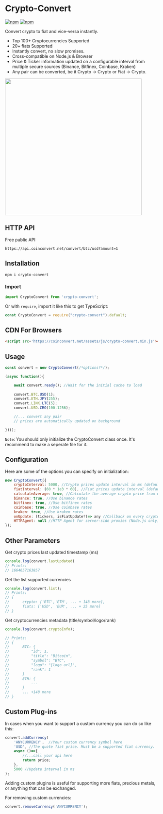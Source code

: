   
# Crypto-Convert

[![npm](https://img.shields.io/npm/v/crypto-convert)](https://www.npmjs.com/package/crypto-convert)
[![npm](https://img.shields.io/npm/dw/crypto-convert)](https://www.npmjs.com/package/crypto-convert)

Convert crypto to fiat and vice-versa instantly.

- Top 100+ Cryptocurrencies Supported
- 20+ fiats Supported
- Instantly convert, no slow promises.
- Cross-compatible on Node.js & Browser
- Price & Ticker information updated on a configurable interval from multiple secure sources (Binance, Bitfinex, Coinbase, Kraken)
- Any pair can be converted, be it Crypto -> Crypto or Fiat -> Crypto.

<a href='https://oh.gold' target='_blank'><img src='https://oh.gold/assets/img/general.jpg' width="450px"></a>

## HTTP API
Free public API

`https://api.coinconvert.net/convert/btc/usd?amount=1`


## Installation
`npm i crypto-convert`


### Import
```javascript
import CryptoConvert from 'crypto-convert';
```

Or with `require`, import it like this to get TypeScript:
```javascript
const CryptoConvert = require("crypto-convert").default;
```

## CDN For Browsers
```html
<script src='https://coinconvert.net/assets/js/crypto-convert.min.js'></script>
```

## Usage
```javascript
const convert = new CryptoConvert(/*options?*/);

(async function(){

	await convert.ready(); //Wait for the initial cache to load
	
	convert.BTC.USD(1);
	convert.ETH.JPY(255);
	convert.LINK.LTC(5);
	convert.USD.CRO(100.1256);

	//... convert any pair
	// prices are automatically updated on background

})();
```
`Note`: You should only initialize the CryptoConvert class once. It's recommend to make a seperate file for it.

## Configuration

Here are some of the options you can specify on initialization:

```javascript
new CryptoConvert({
	cryptoInterval: 5000, //Crypto prices update interval in ms (default 5 seconds on Node.js & 15 seconds on Browsers)
	fiatInterval: (60 * 1e3 * 60), //Fiat prices update interval (default every 1 hour)
	calculateAverage: true, //Calculate the average crypto price from exchanges
	binance: true, //Use binance rates
	bitfinex: true, //Use bitfinex rates
	coinbase: true, //Use coinbase rates
	kraken: true, //Use kraken rates
	onUpdate: (tickers, isFiatUpdate?)=> any //Callback on every crypto update
	HTTPAgent: null //HTTP Agent for server-side proxies (Node.js only)
});
```


## Other Parameters

Get crypto prices last updated timestamp (ms)
```javascript
console.log(convert.lastUpdated)
// Prints:
// 1664657163857
```


Get the list supported currencies
```javascript
console.log(convert.list);
// Prints:
// {
//		crypto: ['BTC','ETH', ... + 148 more],
//		fiats: ['USD', 'EUR', ... + 25 more]	
// }
```

Get cryptocurrencies metadata (title/symbol/logo/rank)
```javascript
console.log(convert.cryptoInfo);

// Prints:
// {
//		BTC: {
//		    "id": 1,
//		    "title": "Bitcoin",
//		    "symbol": "BTC",
//		    "logo": "[logo_url]",
//		    "rank": 1
//		}
//		ETH: {
//			...
//		}
//		... +148 more
// }
```

## Custom Plug-ins

In cases when you want to support a custom currency you can do so like this:

```javascript
convert.addCurrency(
	'ANYCURRENCY',  //Your custom currency symbol here
	'USD', //The quote fiat price. Must be a supported fiat currency.
	async ()=>{
		//...call your api here
		return price;
	}, 
	5000 //Update interval in ms
);
```

Adding custom plugins is useful for  supporting more fiats, precious metals, or anything that can be exchanged.

For removing custom currencies:

```javascript
convert.removeCurrency('ANYCURRENCY');
```